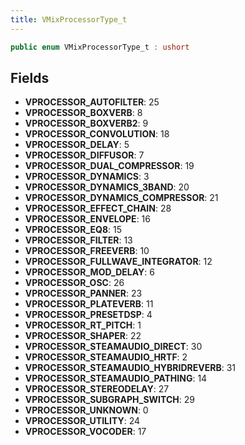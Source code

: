 ```yaml
---
title: VMixProcessorType_t
---
```


```csharp
public enum VMixProcessorType_t : ushort
```

## Fields

- **VPROCESSOR_AUTOFILTER**: 25
- **VPROCESSOR_BOXVERB**: 8
- **VPROCESSOR_BOXVERB2**: 9
- **VPROCESSOR_CONVOLUTION**: 18
- **VPROCESSOR_DELAY**: 5
- **VPROCESSOR_DIFFUSOR**: 7
- **VPROCESSOR_DUAL_COMPRESSOR**: 19
- **VPROCESSOR_DYNAMICS**: 3
- **VPROCESSOR_DYNAMICS_3BAND**: 20
- **VPROCESSOR_DYNAMICS_COMPRESSOR**: 21
- **VPROCESSOR_EFFECT_CHAIN**: 28
- **VPROCESSOR_ENVELOPE**: 16
- **VPROCESSOR_EQ8**: 15
- **VPROCESSOR_FILTER**: 13
- **VPROCESSOR_FREEVERB**: 10
- **VPROCESSOR_FULLWAVE_INTEGRATOR**: 12
- **VPROCESSOR_MOD_DELAY**: 6
- **VPROCESSOR_OSC**: 26
- **VPROCESSOR_PANNER**: 23
- **VPROCESSOR_PLATEVERB**: 11
- **VPROCESSOR_PRESETDSP**: 4
- **VPROCESSOR_RT_PITCH**: 1
- **VPROCESSOR_SHAPER**: 22
- **VPROCESSOR_STEAMAUDIO_DIRECT**: 30
- **VPROCESSOR_STEAMAUDIO_HRTF**: 2
- **VPROCESSOR_STEAMAUDIO_HYBRIDREVERB**: 31
- **VPROCESSOR_STEAMAUDIO_PATHING**: 14
- **VPROCESSOR_STEREODELAY**: 27
- **VPROCESSOR_SUBGRAPH_SWITCH**: 29
- **VPROCESSOR_UNKNOWN**: 0
- **VPROCESSOR_UTILITY**: 24
- **VPROCESSOR_VOCODER**: 17

